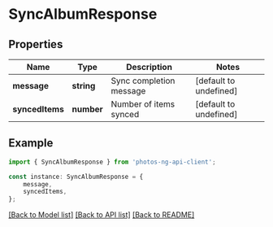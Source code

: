 # SyncAlbumResponse


## Properties

Name | Type | Description | Notes
------------ | ------------- | ------------- | -------------
**message** | **string** | Sync completion message | [default to undefined]
**syncedItems** | **number** | Number of items synced | [default to undefined]

## Example

```typescript
import { SyncAlbumResponse } from 'photos-ng-api-client';

const instance: SyncAlbumResponse = {
    message,
    syncedItems,
};
```

[[Back to Model list]](../README.md#documentation-for-models) [[Back to API list]](../README.md#documentation-for-api-endpoints) [[Back to README]](../README.md)
